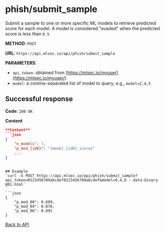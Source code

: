 # phish/submit_sample
Submit a sample to one or more specific ML models to retrieve predicted score for each model.  A model is considered "evaded" when the predicted score is less than `0.5`.

**METHOD**: `POST`

**URL**: `https://api.mlsec.io/api/phish/submit_sample`

**PARAMETERS**: 
* `api_token`: obtained from [https://mlsec.io/myuser](https://mlsec.io/myuser/)
* `model`: a comma-separated list of model to query, e.g., `model=2,4,5`

## Successful response
**Code**: `200 OK`

**Content**
```json
**Content**
```json
{
    "n_models": 7,
    "p_mod_{id0}": "{model_{id0}_score}"
    ...
}
```
```

## Example
`curl -X POST https://api.mlsec.io/api/phish/submit_sample?api_token=0123456789abcdef0123456789abcdef&model=0,4,6 --data-binary @01.html`

```json
{
    "p_mod_00": 0.699,
    "p_mod_04": 0.878,
    "p_mod_06": 0.891
}
```

[Back to API](API.md)